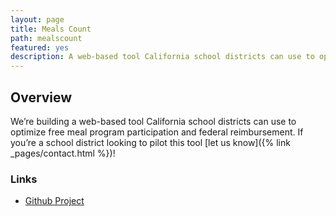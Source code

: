 ```yaml
---
layout: page
title: Meals Count
path: mealscount
featured: yes
description: A web-based tool California school districts can use to optimize free meal program participation and federal reimbursement
---
```


## Overview

We’re building a web-based tool California school districts can use to optimize free meal program participation and federal reimbursement. If you’re a school district looking to pilot this tool [let us know]({% link _pages/contact.html %})!

### Links

- [Github Project](https://github.com/opensandiego/mealscount-backend)
